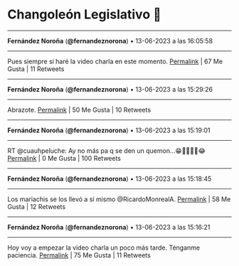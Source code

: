 # Changoleón Legislativo 🙈
*****
**Fernández Noroña** (**@fernandeznorona**) • 13-06-2023 a las 16:05:58
*****
Pues siempre si haré la video charla en este momento.
[Permalink](https://twitter.com/fernandeznorona/status/1668771726946357249) | 67 Me Gusta | 11 Retweets
*****
**Fernández Noroña** (**@fernandeznorona**) • 13-06-2023 a las 15:29:26
*****
Abrazote.
[Permalink](https://twitter.com/fernandeznorona/status/1668762532503494658) | 50 Me Gusta | 10 Retweets
*****
**Fernández Noroña** (**@fernandeznorona**) • 13-06-2023 a las 15:19:01
*****
RT @cuauhpeluche: Ay no más pa q se den un quemon...😁😬🤷‍♂️🤣😂
[Permalink](https://twitter.com/fernandeznorona/status/1668759908920213504) | 0 Me Gusta | 100 Retweets
*****
**Fernández Noroña** (**@fernandeznorona**) • 13-06-2023 a las 15:18:45
*****
Los mariachis se los llevó a sí mismo @RicardoMonrealA.
[Permalink](https://twitter.com/fernandeznorona/status/1668759843438743554) | 58 Me Gusta | 12 Retweets
*****
**Fernández Noroña** (**@fernandeznorona**) • 13-06-2023 a las 15:16:21
*****
Hoy voy a empezar la video 
charla un poco más tarde. Ténganme paciencia.
[Permalink](https://twitter.com/fernandeznorona/status/1668759237873512449) | 75 Me Gusta | 11 Retweets